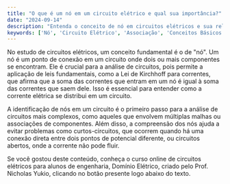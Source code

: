 ```yaml
---
title: "O que é um nó em um circuito elétrico e qual sua importância?"
date: "2024-09-14"
description: "Entenda o conceito de nó em circuitos elétricos e sua relevância na análise de circuitos."
keywords: ['Nó', 'Circuito Elétrico', 'Associação', 'Conceitos Básicos']
---
```


No estudo de circuitos elétricos, um conceito fundamental é o de "nó". Um nó é um ponto de conexão em um circuito onde dois ou mais componentes se encontram. Ele é crucial para a análise de circuitos, pois permite a aplicação de leis fundamentais, como a Lei de Kirchhoff para correntes, que afirma que a soma das correntes que entram em um nó é igual à soma das correntes que saem dele. Isso é essencial para entender como a corrente elétrica se distribui em um circuito.

A identificação de nós em um circuito é o primeiro passo para a análise de circuitos mais complexos, como aqueles que envolvem múltiplas malhas ou associações de componentes. Além disso, a compreensão dos nós ajuda a evitar problemas como curtos-circuitos, que ocorrem quando há uma conexão direta entre dois pontos de potencial diferente, ou circuitos abertos, onde a corrente não pode fluir.

Se você gostou deste conteúdo, conheça o curso online de circuitos elétricos para alunos de engenharia, Domínio Elétrico, criado pelo Prof. Nicholas Yukio, clicando no botão presente logo abaixo do texto.